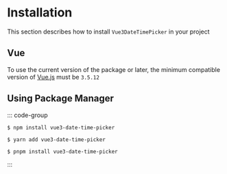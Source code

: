 # Installation

This section describes how to install <code>Vue3DateTimePicker</code> in your project

## Vue

To use the current version of the package or later, the minimum compatible version of <a href="https://vuejs.org/" target="_blank" rel="noreferrer">Vue.js</a> must be <code>3.5.12</code>

## Using Package Manager

::: code-group

```shell [npm]
$ npm install vue3-date-time-picker
```

```shell [yarn]
$ yarn add vue3-date-time-picker
```

```shell [pnpm]
$ pnpm install vue3-date-time-picker
```

:::

